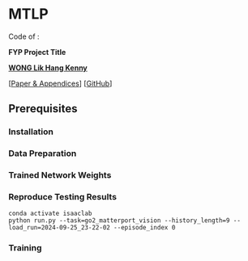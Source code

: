 # MTLP

Code of :

**FYP Project Title**

[**WONG Lik Hang Kenny**](https://kenn3o3.github.io/)

[[Paper & Appendices]()] [[GitHub](https://github.com/Kenn3o3/MCoT-LLM-VLN)]

## Prerequisites

### Installation

### Data Preparation

### Trained Network Weights

### Reproduce Testing Results

```
conda activate isaaclab
python run.py --task=go2_matterport_vision --history_length=9 --load_run=2024-09-25_23-22-02 --episode_index 0
```

### Training
